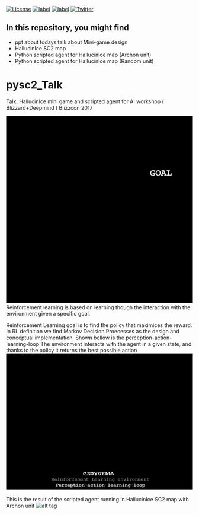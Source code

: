 

[![License](https://img.shields.io/badge/License-Apache%202.0-blue.svg)](https://opensource.org/licenses/Apache-2.0)
[![label](https://img.shields.io/github/issues-raw/badges/shields/website.svg)]()
[![label](https://img.shields.io/badge/Talk-.ppt-green.svg)]()
[![Twitter](https://img.shields.io/twitter/url/https/github.com/SoyGema/pysc2_Talk.svg?style=social)](https://twitter.com/intent/tweet?text=Wow:&url=https%3A%2F%2Fgithub.com%2FSoyGema%2Fpysc2_Talk)


## In this repository, you might find 

- ppt about todays talk about Mini-game design
- HallucinIce SC2 map 
- Python scripted agent for HallucinIce map (Archon unit)
- Python scripted agent for HallucinIce map (Random unit) 


# pysc2_Talk
Talk, HallucinIce mini game and scripted agent for AI workshop ( Blizzard+Deepmind ) Blizzcon 2017


![alt tag](https://github.com/SoyGema/pysc2_Talk/blob/master/images/Reinforced_learning_paradigma.gif)
Reinforcement learning is based on learning though the interaction with the environment given a specific goal. 

Reinforcement Learning goal is to find the policy that maximices the reward.
In RL definition we find Markov Decision Proecesses as the design and conceptual implementation. Shown bellow is the perception-action-learning-loop
The environment interacts with the agent in a given state, and thanks to the policy it returns the best possible action 
![alt tag](https://github.com/SoyGema/pysc2_Talk/blob/master/images/RL_perception_action_learning.gif)


This is the result of the scripted agent running in HallucinIce SC2 map with Archon unit 
![alt tag](https://github.com/SoyGema/pysc2_Talk/blob/master/images/HallucinIceArchon.gif)

